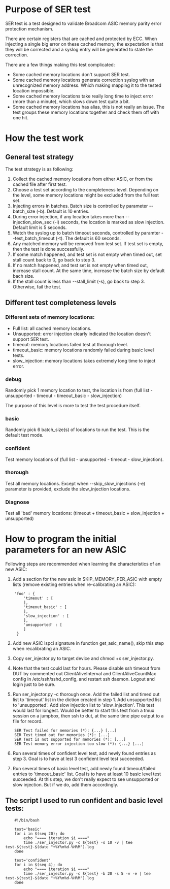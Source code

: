 # Purpose of SER test

SER test is a test designed to validate Broadcom ASIC memory parity error protection mechanism.

There are certain registers that are cached and protected by ECC. When injecting a single big error on these cached memory, the expectation is that they will be corrected and a syslog entry will be generated to state the correction.

There are a few things making this test complicated:

- Some cached memory locations don't support SER test.
- Some cached memory locations generate correction syslog with an unrecognized memory address. Which making mapping it to the tested location impossible.
- Some cached memory locations take really long time to inject error (more than a minute), which slows down test quite a bit.
- Some cached memory locations has alias, this is not really an issue. The test groups these memory locations together and check them off with one hit.

# How the test work

## General test strategy

The test strategy is as following:
1. Collect the cached memory locations from either ASIC, or from the cached file after first test.
2. Choose a test set according to the completeness level. Depending on the level, some memory locations might be excluded from the full test set.
3. Injecting errors in batches. Batch size is controlled by parameter --batch_size (-b). Default is 10 entries.
4. During error injection, if any location takes more than --injection_slow_sec (-i) seconds, the location is marked as slow injection. Default limit is 5 seconds.
5. Watch the syslog up to batch timeout seconds, controlled by paramter --test_batch_timeout (-t). The default is 60 seconds.
6. Any matched memory will be removed from test set. If test set is empty, then the test is done successfully.
7. If some match happened, and test set is not empty when timed out, set stall count back to 0, go back to step 3.
8. If no match happened, and test set is not empty when timed out, increase stall count. At the same time, increase the batch size by default bach size.
9. If the stall count is less than --stall_limit (-s), go back to step 3. Otherwise, fail the test.

## Different test completeness levels

### Different sets of memory locations:
- Full list: all cached memory locations.
- Unsupported: error injection clearly indicated the location doesn't support SER test.
- timeout: memory locations failed test at thorough level.
- timeout_basic: memory locations randomly failed during basic level tests.
- slow_injection: memory locations takes extremely long time to inject error.

### debug
Randomly pick 1 memory location to test, the location is from (full list - unsupported - timeout - timeout_basic - slow_injection)

The purpose of this level is more to test the test procedure itself.

### basic
Randomly pick 6 batch_size(s) of locations to run the test. This is the default test mode.

### confident
Test memory locations of (full list - unsupported - timeout - slow_injection).

### thorough
Test all memory locations. Except when --skip_slow_injections (-e) parameter is provided, exclude the slow_injection locations.

### Diagnose
Test all 'bad' memory locations: (timeout + timeout_basic + slow_injection + unsupported)

# How to program the initial parameters for an new ASIC

Following steps are recommended when learning the characteristics of an new ASIC:

1. Add a section for the new asic in SKIP_MEMORY_PER_ASIC with empty lists (remove existing entries when re-calibrating an ASIC):
```
    'foo' : {
        'timeout' : [
        ],
        'timeout_basic' : [
        ],
        'slow_injection' : [
        ],
        'unsupported' : [
        ]
     }
```

2. Add new ASIC lspci signature in function get_asic_name(), skip this step when recalibrating an ASIC.

3. Copy ser_injector.py to target device and chmod +x ser_injector.py.

4. Note that the test could last for hours. Please disable ssh timeout from DUT by commented out ClientAliveInterval and ClientAliveCountMax config in /etc/ssh/sshd_config, and restart ssh daemon. Logout and login just to be sure.

5. Run ser_injector.py -c thorough once. Add the failed list and timed out list to 'timeout' list in the diction created in step 1. Add unsupported list to 'unsupported'. Add slow injection list to 'slow_injection'. This test would last for longest. Would be better to start this test from a tmux session on a jumpbox, then ssh to dut, at the same time pipe output to a file for record.
```
    SER Test failed for memories (*): {...} [...]
    SER Test timed out for memories (*): [...]
    SER Test is not supported for memories (*): [...]
    SER Test memory error injection too slow (*): {...} [...]
```

6. Run several times of confident level test, add newly found entries as step 3. Goal is to have at lest 3 confident level test succeeded.

7. Run several times of basic level test, add newly found timeout/failed entries to 'timeout_basic' list. Goal is to have at least 10 basic level test succeeded. At this step, we don't really expect to see unsupported or slow injection. But if we do, add them accordingly.


## The script I used to run confident and basic level tests:
```
	#!/bin/bash

	test='basic'
	for i in $(seq 20); do
		echo "==== iteration $i ===="
		time ./ser_injector.py -c ${test} -s 10 -v | tee test-${test}-$(date "+%Y%m%d-%H%M").log
	done

	test='confident'
	for i in $(seq 4); do
		echo "==== iteration $i ===="
		time ./ser_injector.py -c ${test} -b 20 -s 5 -v -e | tee test-${test}-$(date "+%Y%m%d-%H%M").log
	done
```
